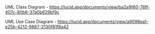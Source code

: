 UML Class Diagram - https://lucid.app/documents/view/ba2a9f60-76ff-407c-80b6-37a0b629bf9c

UML Use Case Diagram - https://lucid.app/documents/view/a9098ea1-e25b-4212-9887-2130f81f8a42
